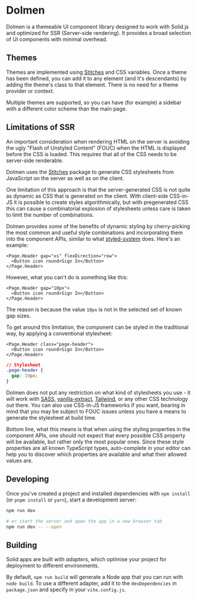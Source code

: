 # Dolmen

Dolmen is a themeable UI component library designed to work with Solid.js and optimized for SSR
(Server-side rendering). It provides a broad selection of UI components with minimal overhead.

## Themes

Themes are implemented using [Stitches](https://stitches.dev/) and CSS variables.
Once a theme has been defined, you can add it to any element (and it's descendants) by adding
the theme's class to that element. There is no need for a theme provider or context.

Multiple themes are supported, so you can have (for example) a sidebar with a different color
scheme than the main page.

## Limitations of SSR

An important consideration when rendering HTML on the server is avoiding the ugly "Flash of
Unstyled Content" (FOUC) when the HTML is displayed before the CSS is loaded. This requires that
all of the CSS needs to be server-side renderable.

Dolmen uses the [Stitches](https://stitches.dev//) package to generate CSS stylesheets from
JavaScript on the server as well as on the client.

One limitation of this approach is that the server-generated CSS is not quite as dynamic as CSS
that is generated on the client. With client-side CSS-in-JS it is possible to create styles
algorithmically, but with pregenerated CSS this can cause a combinatorial explosion of stylesheets
unless care is taken to limit the number of combinations.

Dolmen provides *some* of the benefits of dynamic styling by cherry-picking the most common and
useful style combinations and incorporating them into the component APIs, similar to
what [styled-system](https://styled-system.com/) does. Here's an example:

```tsx
<Page.Header gap="xs" flexDirection="row">
  <Button icon round>Sign In</Button>
</Page.Header>
```

However, what you can't do is something like this:

```tsx
<Page.Header gap="10px">
  <Button icon round>Sign In</Button>
</Page.Header>
```

The reason is because the value `10px` is not in the selected set of known gap sizes.

To get around this limitation, the component can be styled in the traditional way, by
applying a conventional stylesheet:

```tsx
<Page.Header class="page-header">
  <Button icon round>Sign In</Button>
</Page.Header>
```

```css
// Stylesheet
.page-header {
  gap: 10px;
}
```

Dolmen does not put any restriction on what kind of stylesheets you use - it will work with
[SASS](https://sass-lang.com/), [vanilla-extract](https://vanilla-extract.style/),
[Tailwind](https://tailwindcss.com/), or any other CSS technology out there. You can also use
CSS-in-JS frameworks if you want, bearing in mind that you may be subject to FOUC issues unless
you have a means to generate the stylesheet at build time.

Bottom line, what this means is that when using the styling properties in the component APIs, one
should not expect that every possible CSS property will be available, but rather only the most
popular ones. Since these style properties are all known TypeScript types, auto-complete in your
editor can help you to discover which properties are available and what their allowed values are.

## Developing

Once you've created a project and installed dependencies with `npm install` (or `pnpm install` or `yarn`), start a development server:

```bash
npm run dev

# or start the server and open the app in a new browser tab
npm run dev -- --open
```

## Building

Solid apps are built with _adapters_, which optimise your project for deployment to different environments.

By default, `npm run build` will generate a Node app that you can run with `node build`. To use a different adapter, add it to the `devDependencies` in `package.json` and specify in your `vite.config.js`.
